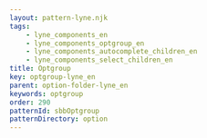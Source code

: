 ```yaml
---
layout: pattern-lyne.njk
tags: 
    - lyne_components_en
    - lyne_components_optgroup_en
    - lyne_components_autocomplete_children_en
    - lyne_components_select_children_en
title: Optgroup
key: optgroup-lyne_en
parent: option-folder-lyne_en
keywords: optgroup
order: 290
patternId: sbbOptgroup
patternDirectory: option
---
```

